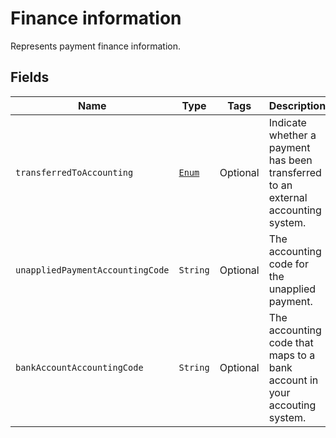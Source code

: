 # Finance information

Represents payment finance information.

## Fields

| Name | Type | Tags | Description | Getter |
|  --- | --- | --- | --- | --- |
| `transferredToAccounting` | [`Enum`](/doc/models/transferred-to-accounting.md) | Optional | Indicate whether a payment has been transferred to an external accounting system. | String getTransferredToAccounting() |
| `unappliedPaymentAccountingCode` | `String` | Optional | The accounting code for the unapplied payment. | String getUnappliedAccountingCode() |
| `bankAccountAccountingCode` | `String` | Optional | The accounting code that maps to a bank account in your accouting system. | String getBankAccountAccountingCode() |
